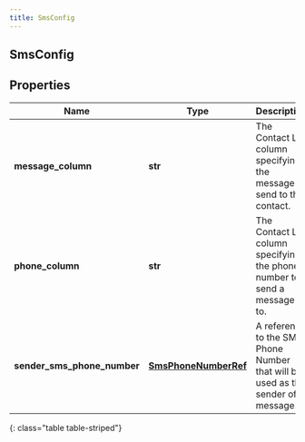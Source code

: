 ```yaml
---
title: SmsConfig
---
```

## SmsConfig

## Properties

|Name | Type | Description | Notes|
|------------ | ------------- | ------------- | -------------|
| **message_column** | **str** | The Contact List column specifying the message to send to the contact. | |
| **phone_column** | **str** | The Contact List column specifying the phone number to send a message to. | |
| **sender_sms_phone_number** | [**SmsPhoneNumberRef**](SmsPhoneNumberRef.html) | A reference to the SMS Phone Number that will be used as the sender of a message. | |
{: class="table table-striped"}


